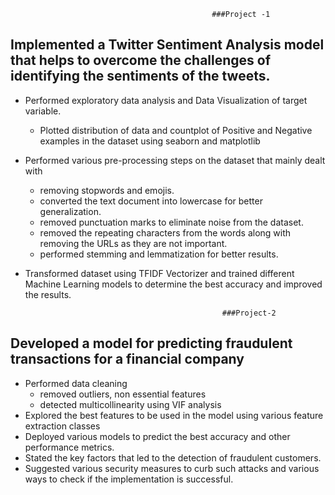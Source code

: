                                                  ###Project -1

## Implemented a Twitter Sentiment Analysis model that helps to overcome the challenges of identifying the sentiments of the tweets.
* Performed exploratory data analysis and Data Visualization of target variable.
    - Plotted distribution of data and countplot of Positive and Negative examples in the dataset using seaborn and matplotlib
* Performed various pre-processing steps on the dataset that mainly dealt with 
    - removing stopwords and emojis.  
    - converted the text document into lowercase for better generalization.
    - removed punctuation marks to eliminate noise from the dataset.
    - removed the repeating characters from the words along with removing the URLs as they are not important.
    - performed stemming and lemmatization for better results.
* Transformed dataset using TFIDF Vectorizer and trained different Machine Learning models to determine the best accuracy and improved the results.


                                                  ###Project-2 

## Developed a model for predicting fraudulent transactions for a financial company
* Performed data cleaning
     - removed outliers, non essential features
     - detected multicollinearity using VIF analysis
* Explored the best features to be used in the model using various feature extraction classes
* Deployed various models to predict the best accuracy and other performance metrics.
* Stated the key factors that led to the detection of fraudulent customers.
* Suggested various security measures to curb such attacks and various ways to check if the implementation is successful.                                                                               

